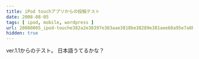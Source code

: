 ```yaml
---
title: iPod touchアプリからの投稿テスト
date: 2008-08-05
tags: [ ipod, mobile, wordpress ]
url: 20080805_ipod-touche382a2e38397e383aae3818be38289e381aee68a95e7a8bfe38386e382b9e38388
hidden: true
---
```

ver.1.1からのテスト。
日本語うてるかな？

